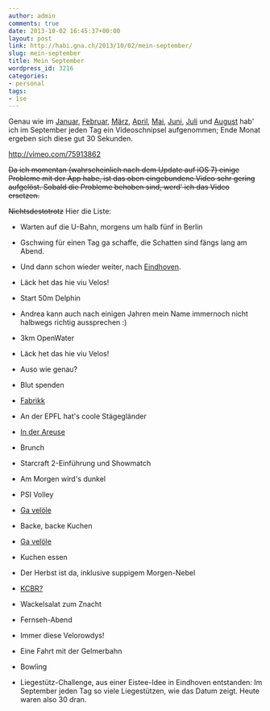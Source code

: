 ```yaml
---
author: admin
comments: true
date: 2013-10-02 16:45:37+00:00
layout: post
link: http://habi.gna.ch/2013/10/02/mein-september/
slug: mein-september
title: Mein September
wordpress_id: 3216
categories:
- personal
tags:
- 1se
---
```


Genau wie im [Januar](http://habi.gna.ch/2013/02/01/mein-januar/), [Februar](http://habi.gna.ch/2013/03/04/mein-februar/), [März](http://habi.gna.ch/2013/04/01/mein-marz/), [April](http://habi.gna.ch/2013/05/01/mein-april/), [Mai](http://habi.gna.ch/2013/06/01/mein-mai/), [Juni](http://habi.gna.ch/2013/07/01/mein-juni/), [Juli](http://habi.gna.ch/2013/08/02/mein-juli/) und [August](http://habi.gna.ch/2013/09/02/mein-august/) hab' ich im September jeden Tag ein Videoschnipsel aufgenommen; Ende Monat ergeben sich diese gut 30 Sekunden.

http://vimeo.com/75913862

<del>Da ich momentan (wahrscheinlich nach dem Update auf iOS 7) einige Probleme mit der App habe, ist das oben eingebundene Video sehr gering aufgelöst. Sobald die Probleme behoben sind, werd' ich das Video ersetzen.</del>

<del>Nichtsdestotrotz</del> Hier die Liste:




  
  * Warten auf die U-Bahn, morgens um halb fünf in Berlin


  
  * Gschwing für einen Tag ga schaffe, die Schatten sind fängs lang am Abend.


  
  * Und dann schon wieder weiter, nach [Eindhoven](http://www.ecmasters2013.com).


  
  * Läck het das hie viu Velos!


  
  * Start 50m Delphin


  
  * Andrea kann auch nach einigen Jahren mein Name immernoch nicht halbwegs richtig aussprechen :)


  
  * 3km OpenWater


  
  * Läck het das hie viu Velos!


  
  * Auso wie genau?


  
  * Blut spenden


  
  * [Fabrikk](http://habi.gna.ch/2013/09/13/kurzkritik-karls-kuhne-gassenschau-fabrikk/)


  
  * An der EPFL hat's coole Stägegländer


  
  * [In der Areuse](http://habi.gna.ch/2013/09/17/in-der-areuse/)


  
  * Brunch


  
  * Starcraft 2-Einführung und Showmatch


  
  * Am Morgen wird's dunkel


  
  * PSI Volley


  
  * [Ga velöle](http://runkeeper.com/user/davidhaberthuer/activity/244402550)


  
  * Backe, backe Kuchen


  
  * [Ga velöle](http://runkeeper.com/user/davidhaberthuer/activity/245308136)


  
  * Kuchen essen


  
  * Der Herbst ist da, inklusive suppigem Morgen-Nebel


  
  * [KCBR?](http://youtu.be/Q-Ch8MeH5BI)


  
  * Wackelsalat zum Znacht


  
  * Fernseh-Abend


  
  * Immer diese Velorowdys!


  
  * Eine Fahrt mit der Gelmerbahn


  
  * Bowling


  
  * Liegestütz-Challenge, aus einer Eistee-Idee in Eindhoven entstanden: Im September jeden Tag so viele Liegestützen, wie das Datum zeigt. Heute waren also 30 dran.


